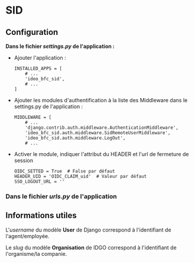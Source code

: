 
# SID

## Configuration

**Dans le fichier _settings.py_ de l'application :**

* Ajouter l'application :

    ```
    INSTALLED_APPS = [
        # ...
        'ideo_bfc_sid',
        # ...
    ]
    ```

* Ajouter les modules d'authentification à la liste des Middleware dans le settings.py de l'application :

    ```
    MIDDLEWARE = [
        # ...
        'django.contrib.auth.middleware.AuthenticationMiddleware',
        'ideo_bfc_sid.auth.middleware.SidRemoteUserMiddleware',
        'ideo_bfc_sid.auth.middleware.LogOut',
        # ...
    ```

* Activer le module, indiquer l'attribut du HEADER et l'url de fermeture de session

    ```
    OIDC_SETTED = True  # False par défaut
    HEADER_UID = 'OIDC_CLAIM_uid'  # Valeur par défaut
    SSO_LOGOUT_URL = ''
    ```


### Dans le fichier _urls.py_ de l'application


## Informations utiles


L'_username_ du modèle **User** de Django correspond à l'identifiant de l'agent/employée.

Le _slug_ du modèle **Organisation** de IDGO correspond à l'identifiant de l'organisme/la companie.
